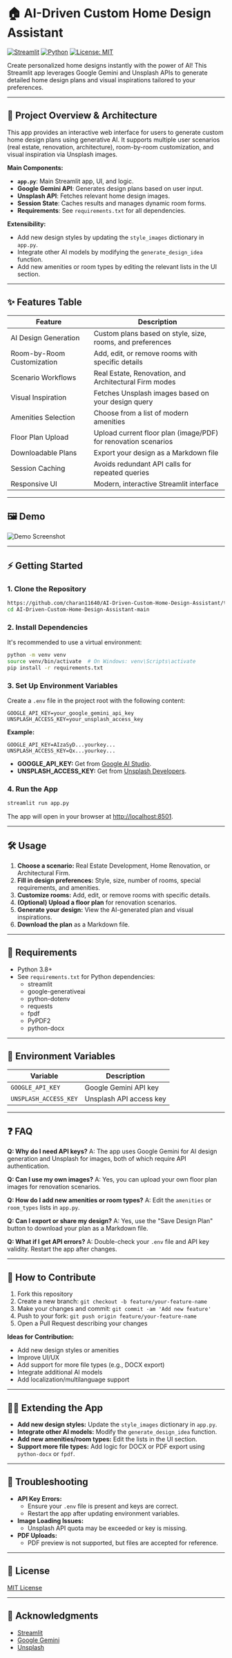 # 🏠 AI-Driven Custom Home Design Assistant

[![Streamlit](https://img.shields.io/badge/Built%20with-Streamlit-orange?logo=streamlit)](https://streamlit.io/) [![Python](https://img.shields.io/badge/Python-3.8%2B-blue?logo=python)](https://www.python.org/) [![License: MIT](https://img.shields.io/badge/License-MIT-yellow.svg)](LICENSE)

Create personalized home designs instantly with the power of AI! This Streamlit app leverages Google Gemini and Unsplash APIs to generate detailed home design plans and visual inspirations tailored to your preferences.

---

## 🚀 Project Overview & Architecture

This app provides an interactive web interface for users to generate custom home design plans using generative AI. It supports multiple user scenarios (real estate, renovation, architecture), room-by-room customization, and visual inspiration via Unsplash images.

**Main Components:**
- **`app.py`**: Main Streamlit app, UI, and logic.
- **Google Gemini API**: Generates design plans based on user input.
- **Unsplash API**: Fetches relevant home design images.
- **Session State**: Caches results and manages dynamic room forms.
- **Requirements**: See `requirements.txt` for all dependencies.

**Extensibility:**
- Add new design styles by updating the `style_images` dictionary in `app.py`.
- Integrate other AI models by modifying the `generate_design_idea` function.
- Add new amenities or room types by editing the relevant lists in the UI section.

---

## ✨ Features Table

| Feature                        | Description                                                      |
|-------------------------------|------------------------------------------------------------------|
| AI Design Generation           | Custom plans based on style, size, rooms, and preferences         |
| Room-by-Room Customization     | Add, edit, or remove rooms with specific details                  |
| Scenario Workflows             | Real Estate, Renovation, and Architectural Firm modes             |
| Visual Inspiration             | Fetches Unsplash images based on your design query                |
| Amenities Selection            | Choose from a list of modern amenities                            |
| Floor Plan Upload              | Upload current floor plan (image/PDF) for renovation scenarios    |
| Downloadable Plans             | Export your design as a Markdown file                             |
| Session Caching                | Avoids redundant API calls for repeated queries                   |
| Responsive UI                  | Modern, interactive Streamlit interface                           |

---

## 🖼️ Demo

![Demo Screenshot](https://images.unsplash.com/photo-1506744038136-46273834b3fb?auto=format&fit=crop&w=800&q=80)

---

## ⚡ Getting Started

### 1. Clone the Repository

```bash
https://github.com/charan11640/AI-Driven-Custom-Home-Design-Assistant/tree/main
cd AI-Driven-Custom-Home-Design-Assistant-main
```

### 2. Install Dependencies

It's recommended to use a virtual environment:

```bash
python -m venv venv
source venv/bin/activate  # On Windows: venv\Scripts\activate
pip install -r requirements.txt
```

### 3. Set Up Environment Variables

Create a `.env` file in the project root with the following content:

```env
GOOGLE_API_KEY=your_google_gemini_api_key
UNSPLASH_ACCESS_KEY=your_unsplash_access_key
```

**Example:**
```env
GOOGLE_API_KEY=AIzaSyD...yourkey...
UNSPLASH_ACCESS_KEY=Qx...yourkey...
```

- **GOOGLE_API_KEY:** Get from [Google AI Studio](https://aistudio.google.com/app/apikey).
- **UNSPLASH_ACCESS_KEY:** Get from [Unsplash Developers](https://unsplash.com/developers).

### 4. Run the App

```bash
streamlit run app.py
```

The app will open in your browser at [http://localhost:8501](http://localhost:8501).

---

## 🛠️ Usage

1. **Choose a scenario:** Real Estate Development, Home Renovation, or Architectural Firm.
2. **Fill in design preferences:** Style, size, number of rooms, special requirements, and amenities.
3. **Customize rooms:** Add, edit, or remove rooms with specific details.
4. **(Optional) Upload a floor plan** for renovation scenarios.
5. **Generate your design:** View the AI-generated plan and visual inspirations.
6. **Download the plan** as a Markdown file.

---

## 🧩 Requirements

- Python 3.8+
- See `requirements.txt` for Python dependencies:
  - streamlit
  - google-generativeai
  - python-dotenv
  - requests
  - fpdf
  - PyPDF2
  - python-docx

---

## 🔑 Environment Variables

| Variable              | Description                                 |
|----------------------|---------------------------------------------|
| `GOOGLE_API_KEY`     | Google Gemini API key                       |
| `UNSPLASH_ACCESS_KEY`| Unsplash API access key                     |

---

## ❓ FAQ

**Q: Why do I need API keys?**
A: The app uses Google Gemini for AI design generation and Unsplash for images, both of which require API authentication.

**Q: Can I use my own images?**
A: Yes, you can upload your own floor plan images for renovation scenarios.

**Q: How do I add new amenities or room types?**
A: Edit the `amenities` or `room_types` lists in `app.py`.

**Q: Can I export or share my design?**
A: Yes, use the "Save Design Plan" button to download your plan as a Markdown file.

**Q: What if I get API errors?**
A: Double-check your `.env` file and API key validity. Restart the app after changes.

---

## 🤝 How to Contribute

1. Fork this repository
2. Create a new branch: `git checkout -b feature/your-feature-name`
3. Make your changes and commit: `git commit -am 'Add new feature'`
4. Push to your fork: `git push origin feature/your-feature-name`
5. Open a Pull Request describing your changes

**Ideas for Contribution:**
- Add new design styles or amenities
- Improve UI/UX
- Add support for more file types (e.g., DOCX export)
- Integrate additional AI models
- Add localization/multilanguage support

---

## 🧑‍💻 Extending the App

- **Add new design styles:** Update the `style_images` dictionary in `app.py`.
- **Integrate other AI models:** Modify the `generate_design_idea` function.
- **Add new amenities/room types:** Edit the lists in the UI section.
- **Support more file types:** Add logic for DOCX or PDF export using `python-docx` or `fpdf`.

---

## 🐞 Troubleshooting

- **API Key Errors:**
  - Ensure your `.env` file is present and keys are correct.
  - Restart the app after updating environment variables.
- **Image Loading Issues:**
  - Unsplash API quota may be exceeded or key is missing.
- **PDF Uploads:**
  - PDF preview is not supported, but files are accepted for reference.

---

## 📄 License

[MIT License](LICENSE)

---

## 🙏 Acknowledgments

- [Streamlit](https://streamlit.io/)
- [Google Gemini](https://aistudio.google.com/)
- [Unsplash](https://unsplash.com/) 
